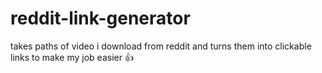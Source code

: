 # reddit-link-generator
takes paths of video i download from reddit and turns them into clickable links to make my job easier 👍 
